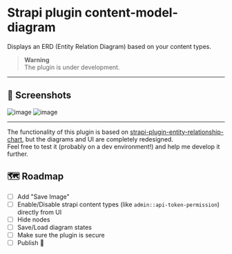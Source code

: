 # Strapi plugin content-model-diagram

Displays an ERD (Entity Relation Diagram) based on your content types.  
> **Warning**  
> The plugin is under development.

---

## 📸 Screenshots
![image](https://user-images.githubusercontent.com/31452340/206906500-4d394698-2fd1-4690-be57-18e9b82f88fc.png)
![image](https://user-images.githubusercontent.com/31452340/206906545-b5f345e8-a384-4c72-a663-e3ae51fb4e0e.png)

---

The functionality of this plugin is based on [strapi-plugin-entity-relationship-chart](https://github.com/node-vision/strapi-plugin-entity-relationship-chart), but the diagrams and UI are completely redesigned.  
Feel free to test it (probably on a dev environment!) and help me develop it further.


## 🗺 Roadmap
- [ ] Add "Save Image"
- [ ] Enable/Disable strapi content types (like `admin::api-token-permission`) directly from UI
- [ ] Hide nodes
- [ ] Save/Load diagram states
- [ ] Make sure the plugin is secure
- [ ] Publish 🚀
